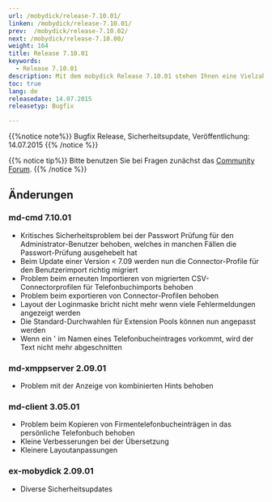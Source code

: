 ```yaml
---
url: /mobydick/release-7.10.01/
linken: /mobydick/release-7.10.01/
prev:  /mobydick/release-7.10.02/
next: /mobydick/release-7.10.00/
weight: 164
title: Release 7.10.01
keywords:
  - Release 7.10.01
description: Mit dem mobydick Release 7.10.01 stehen Ihnen eine Vielzahl an neuen Funtionen zur Verfügung.
toc: true
lang: de
releasedate: 14.07.2015
releasetyp: Bugfix

---
```


{{%notice note%}}
Bugfix Release, Sicherheitsupdate, Veröffentlichung: 14.07.2015
{{% /notice %}}

{{% notice tip%}}
Bitte benutzen Sie bei Fragen zunächst das [Community Forum](http://community.pascom.net/forum.php "Zu unserem Forum").
{{% /notice %}}

## Änderungen

### md-cmd 7.10.01

*   Kritisches Sicherheitsproblem bei der Passwort Prüfung für den Administrator-Benutzer behoben, welches in manchen Fällen die Passwort-Prüfung ausgehebelt hat
*   Beim Update einer Version < 7.09 werden nun die Connector-Profile für den Benutzerimport richtig migriert
*   Problem beim erneuten Importieren von migrierten CSV-Connectorprofilen für Telefonbuchimports behoben
*   Problem beim exportieren von Connector-Profilen behoben
*   Layout der Loginmaske bricht nicht mehr wenn viele Fehlermeldungen angezeigt werden
*   Die Standard-Durchwahlen für Extension Pools können nun angepasst werden
*   Wenn ein ' im Namen eines Telefonbucheintrages vorkommt, wird der Text nicht mehr abgeschnitten

### md-xmppserver 2.09.01

*   Problem mit der Anzeige von kombinierten Hints behoben

### md-client 3.05.01

*   Problem beim Kopieren von Firmentelefonbucheinträgen in das persönliche Telefonbuch behoben
*   Kleine Verbesserungen bei der Übersetzung
*   Kleinere Layoutanpassungen

### ex-mobydick 2.09.01

*   Diverse Sicherheitsupdates
